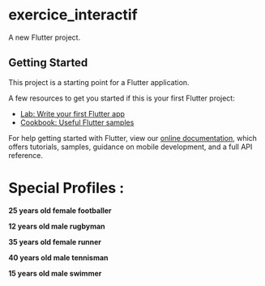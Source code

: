 # exercice_interactif

A new Flutter project.

## Getting Started

This project is a starting point for a Flutter application.

A few resources to get you started if this is your first Flutter project:

- [Lab: Write your first Flutter app](https://flutter.dev/docs/get-started/codelab)
- [Cookbook: Useful Flutter samples](https://flutter.dev/docs/cookbook)

For help getting started with Flutter, view our
[online documentation](https://flutter.dev/docs), which offers tutorials,
samples, guidance on mobile development, and a full API reference.

# Special Profiles :

__25 years old female footballer__

__12 years old male rugbyman__

__35 years old female runner__

__40 years old male tennisman__

__15 years old male swimmer__
